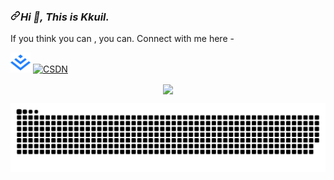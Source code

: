 <article class="markdown-body entry-content container-lg" itemprop="text">
<h3 tabindex="-1" dir="auto"><a id="user-content-hi--this-is-yovvis" class="anchor" aria-hidden="true" href="#hi--this-is-yovvis"><svg class="octicon octicon-link" viewBox="0 0 16 16" version="1.1" width="16" height="16" aria-hidden="true"><path d="m7.775 3.275 1.25-1.25a3.5 3.5 0 1 1 4.95 4.95l-2.5 2.5a3.5 3.5 0 0 1-4.95 0 .751.751 0 0 1 .018-1.042.751.751 0 0 1 1.042-.018 1.998 1.998 0 0 0 2.83 0l2.5-2.5a2.002 2.002 0 0 0-2.83-2.83l-1.25 1.25a.751.751 0 0 1-1.042-.018.751.751 0 0 1-.018-1.042Zm-4.69 9.64a1.998 1.998 0 0 0 2.83 0l1.25-1.25a.751.751 0 0 1 1.042.018.751.751 0 0 1 .018 1.042l-1.25 1.25a3.5 3.5 0 1 1-4.95-4.95l2.5-2.5a3.5 3.5 0 0 1 4.95 0 .751.751 0 0 1-.018 1.042.751.751 0 0 1-1.042.018 1.998 1.998 0 0 0-2.83 0l-2.5 2.5a1.998 1.998 0 0 0 0 2.83Z"></path></svg></a><em>Hi <g-emoji class="g-emoji" alias="wave" fallback-src="https://github.githubassets.com/images/icons/emoji/unicode/1f44b.png">👋</g-emoji>, This is Kkuil.</em></h3>
<p dir="auto">If you think you can , you can. Connect with me here -</p>
<p dir="auto"><a href="https://juejin.cn/user/242319276913645" rel="nofollow"><img src="https://raw.githubusercontent.com/yovvis/nav/main/static/icon32/juejin.png" alt="掘金" style="max-width: 100%;"></a>
<a href="https://blog.csdn.net/weixin_54931655?spm=1000.2115.3001.5343" rel="nofollow"><img src="https://raw.githubusercontent.com/yovvis/nav/main/static/icon32/csdn.png" alt="CSDN" style="max-width: 100%;"></a></p>
<div align="center" dir="auto">
  <a href="https://cdn.staticaly.com/gh/Kkuil/picx-images-hosting@master/20230707/pay.27l0usfye7i8.webp" rel="nofollow">
    <img src="https://camo.githubusercontent.com/34a0c922b676d6a20ac7dc41748f697a8a165a2e131d5ebcb68a4f977bf6fe76/68747470733a2f2f696d672e736869656c64732e696f2f62616467652f446f6e6174652d4275792532304d6525323041253230436f666665652d6f72616e67652e7376673f7374796c653d666c61742d737175617265" align="center" data-canonical-src="https://img.shields.io/badge/Donate-Buy%20Me%20A%20Coffee-orange.svg?style=flat-square" style="max-width: 100%;">
  </a>
</div>
</article>
<div> 
  <p align="center">
    <a href="#"><img title="Snake animation" src="./assets/snake.svg">
    </a>
  </p>
</div>
